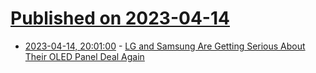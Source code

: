 # [Published on 2023-04-14](index.md)

* [2023-04-14, 20:01:00](https://entertainment.slashdot.org/story/23/04/14/1739201/lg-and-samsung-are-getting-serious-about-their-oled-panel-deal-again?utm_source=rss1.0mainlinkanon&utm_medium=feed) - [LG and Samsung Are Getting Serious About Their OLED Panel Deal Again](https://entertainment.slashdot.org/story/23/04/14/1739201/lg-and-samsung-are-getting-serious-about-their-oled-panel-deal-again?utm_source=rss1.0mainlinkanon&utm_medium=feed)
